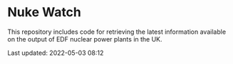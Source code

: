 # Nuke Watch

This repository includes code for retrieving the latest information available on the output of EDF nuclear power plants in the UK.

Last updated: 2022-05-03 08:12